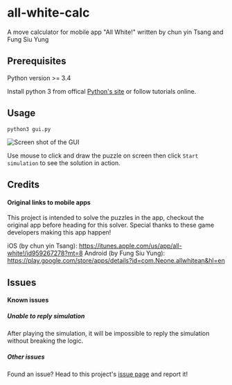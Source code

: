 # all-white-calc
A move calculator for mobile app "All White!" written by chun yin Tsang and Fung Siu Yung

## Prerequisites
Python version >= 3.4

Install python 3 from offical [Python's site](https://www.python.org/downloads/) or follow tutorials online.

## Usage
``` python3 gui.py ```

![Screen shot of the GUI](https://raw.githubusercontent.com/prankymat/all-white-calc/raw/screenshot.png)

Use mouse to click and draw the puzzle on screen then click ```Start simulation``` to see the solution in action.

## Credits
#### Original links to mobile apps
This project is intended to solve the puzzles in the app, checkout the original app before heading for this solver. Special thanks to these game developers making this app happen!

iOS (by chun yin Tsang): https://itunes.apple.com/us/app/all-white!/id959267278?mt=8
Android (by Fung Siu Yung): https://play.google.com/store/apps/details?id=com.Neone.allwhitean&hl=en

## Issues
#### Known issues
##### Unable to reply simulation
After playing the simulation, it will be impossible to reply the simulation without breaking the logic.

##### Other issues
Found an issue? Head to this project's [issue page](../../issues) and report it!
